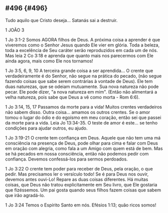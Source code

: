 ## #496 {#496}

Tudo aquilo que Cristo deseja... Satanás sai a destruir.

1 JOÃO 3

1 Jo 3:1-2 Somos AGORA filhos de Deus. A próxima coisa a aprender é que viveremos como o Senhor Jesus quando Ele vier em glória. Toda a beleza, toda a excelência de Seu caráter serão reproduzidos em cada um de nós. Mas leia 2 Co 3:18 e aprenda que quanto mais nos parecermos com Ele ainda agora, mais como Ele nos tornamos!

1 Jo 3:5, 6, 9, 10 A terceira grande coisa a ser aprendida... O crente que verdadeiramente é do Senhor, não segue na prática do pecado, (não segue fazendo coisas que sabe serem contrárias à vontade de Deus). Ele tem duas naturezas, que se odeiam mutuamente. Sua nova natureza não pode pecar. Ele pode dizer, &quot;a nova natureza em mim&quot;. (Então não alimentará a velha natureza, pois sabe que Deus a vê como morta - Rom 6:6).

1 Jo 3:14, 15, 17 Passamos da morte para a vida! Muitos crentes verdadeiros não sabem disso. Outra coisa... amamos os outros crentes. Se o amor tomou o lugar do ódio e do egoísmo em meu coração, então sei que passei da morte para a vida. Leia Jo 13:34-35\. O teste de amor é este... se tenho condições para ajudar outros, eu ajudo.

1 Jo 3:19-21 O crente tem confiança em Deus. Aquele que não tem uma má consciência na presença de Deus, pode olhar para cima e falar com Deus em oração com alegria, como fala a um Amigo com quem está de bem. Mas se há pecados em nossa consciência, então não podemos pedir com confiança. Devemos confessá-los para sermos perdoados.

1 Jo 3:22 O crente tem poder para receber de Deus, pela oração, o que pedir. Mas precisamos ler o versículo todo! Se é para Deus nos ouvir, devemos antes ouvi-Lo! Repare as duas coisas diferentes. Há muitas coisas, que Deus não tratou explicitamente em Seu livro, que Ele gostaria que fizéssemos. Um pai gosta quando seus filhos fazem coisas que sabem que irão agradá-lo.

1 Jo 3:24 Temos o Espírito Santo em nós. Efésios 1:13; quão ricos somos!